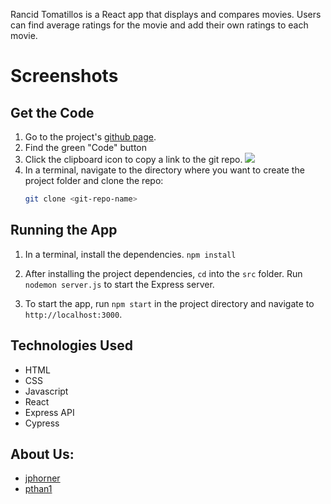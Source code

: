 Rancid Tomatillos is a React app that displays and compares movies.  Users can find average ratings for the movie and add their own ratings to each movie.

# Screenshots

## Get the Code
1. Go to the project's [github page](https://github.com/codefordenver/partner-finder).
1. Find the green "Code" button
1. Click the clipboard icon to copy a link to the git repo.
    ![](./docs/github-code-button.png)
1. In a terminal, navigate to the directory where you want to create the project folder and clone the repo:
    ```bash
    git clone <git-repo-name>
    ```
    
## Running the App
1. In a terminal, install the dependencies.
```npm install```

2. After installing the project dependencies, ```cd``` into the ```src``` folder.  Run ```nodemon server.js``` to start the Express server.
3. To start the app, run ```npm start``` in the project directory and navigate to ```http://localhost:3000```.

## Technologies Used
- HTML
- CSS
- Javascript
- React
- Express API
- Cypress

## About Us:
- [jphorner](https://github.com/jphorner)
- [pthan1](https://github.com/pthan1)
